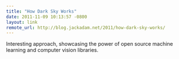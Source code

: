 ```yaml
--- 
title: "How Dark Sky Works"
date: 2011-11-09 10:13:57 -0800
layout: link
remote_url: http://blog.jackadam.net/2011/how-dark-sky-works/
---
```

Interesting approach, showcasing the power of open source machine learning and
computer vision libraries.
